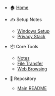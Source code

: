 - 🏠 [Home](README.md)

- ✍️ Setup Notes
  - [Windows Setup](../winboot.md)
  - [Privacy Stack](../shields-up.md)

- 📦 Core Tools
  - [Notes](../notespace.md)
  - [File Transfer](../transfer.md)
  - [Web Browsing](../web.md)

- 📁 Repository
  - [Main README](../README.md)